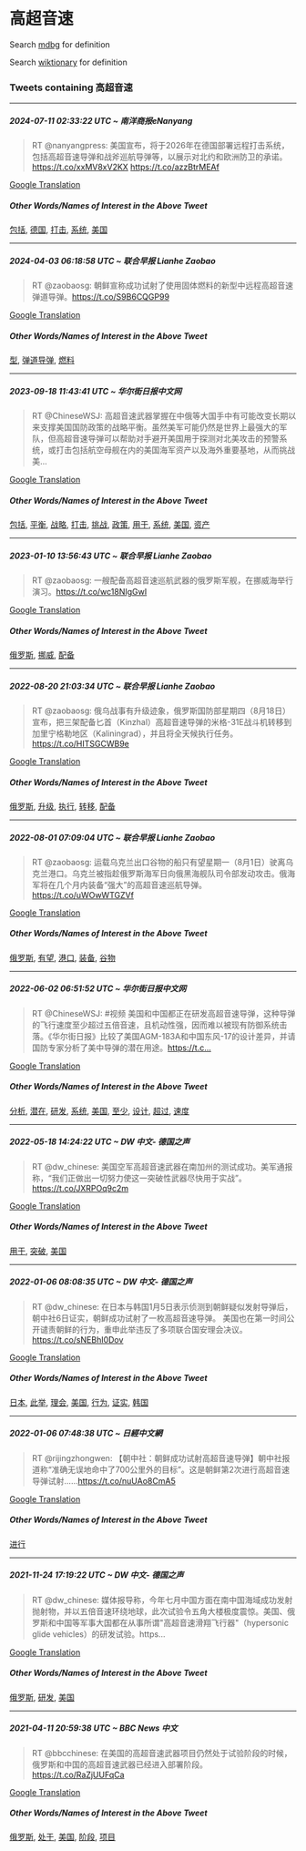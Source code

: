 # 高超音速

Search [mdbg](https://www.mdbg.net/chinese/dictionary?page=worddict&wdrst=0&wdqb=高超音速) for definition

Search [wiktionary](https://en.wiktionary.org/wiki/高超音速) for definition

### Tweets containing 高超音速

___
##### 2024-07-11 02:33:22 UTC ~ 南洋商报eNanyang
> RT @nanyangpress: 美国宣布，将于2026年在德国部署远程打击系统，包括高超音速导弹和战斧巡航导弹等，以展示对北约和欧洲防卫的承诺。https://t.co/xxMV8xV2KX https://t.co/azzBtrMEAf

[Google Translation](https://translate.google.com/?hi=en&tab=TT&sl=zh-CN&tl=en&op=translate&text=RT+%40nanyangpress%3A+%E7%BE%8E%E5%9B%BD%E5%AE%A3%E5%B8%83%EF%BC%8C%E5%B0%86%E4%BA%8E2026%E5%B9%B4%E5%9C%A8%E5%BE%B7%E5%9B%BD%E9%83%A8%E7%BD%B2%E8%BF%9C%E7%A8%8B%E6%89%93%E5%87%BB%E7%B3%BB%E7%BB%9F%EF%BC%8C%E5%8C%85%E6%8B%AC%E9%AB%98%E8%B6%85%E9%9F%B3%E9%80%9F%E5%AF%BC%E5%BC%B9%E5%92%8C%E6%88%98%E6%96%A7%E5%B7%A1%E8%88%AA%E5%AF%BC%E5%BC%B9%E7%AD%89%EF%BC%8C%E4%BB%A5%E5%B1%95%E7%A4%BA%E5%AF%B9%E5%8C%97%E7%BA%A6%E5%92%8C%E6%AC%A7%E6%B4%B2%E9%98%B2%E5%8D%AB%E7%9A%84%E6%89%BF%E8%AF%BA%E3%80%82https%3A%2F%2Ft.co%2FxxMV8xV2KX+https%3A%2F%2Ft.co%2FazzBtrMEAf)
##### Other Words/Names of Interest in the Above Tweet
[包括](包括.md), [德国](德国.md), [打击](打击.md), [系统](系统.md), [美国](美国.md)
___
##### 2024-04-03 06:18:58 UTC ~ 联合早报 Lianhe Zaobao
> RT @zaobaosg: 朝鲜宣称成功试射了使用固体燃料的新型中远程高超音速弹道导弹。https://t.co/S9B6CQGP99

[Google Translation](https://translate.google.com/?hi=en&tab=TT&sl=zh-CN&tl=en&op=translate&text=RT+%40zaobaosg%3A+%E6%9C%9D%E9%B2%9C%E5%AE%A3%E7%A7%B0%E6%88%90%E5%8A%9F%E8%AF%95%E5%B0%84%E4%BA%86%E4%BD%BF%E7%94%A8%E5%9B%BA%E4%BD%93%E7%87%83%E6%96%99%E7%9A%84%E6%96%B0%E5%9E%8B%E4%B8%AD%E8%BF%9C%E7%A8%8B%E9%AB%98%E8%B6%85%E9%9F%B3%E9%80%9F%E5%BC%B9%E9%81%93%E5%AF%BC%E5%BC%B9%E3%80%82https%3A%2F%2Ft.co%2FS9B6CQGP99)
##### Other Words/Names of Interest in the Above Tweet
[型](型.md), [弹道导弹](弹道导弹.md), [燃料](燃料.md)
___
##### 2023-09-18 11:43:41 UTC ~ 华尔街日报中文网
> RT @ChineseWSJ: 高超音速武器掌握在中俄等大国手中有可能改变长期以来支撑美国国防政策的战略平衡。虽然美军可能仍然是世界上最强大的军队，但高超音速导弹可以帮助对手避开美国用于探测对北美攻击的预警系统，或打击包括航空母舰在内的美国海军资产以及海外重要基地，从而挑战美…

[Google Translation](https://translate.google.com/?hi=en&tab=TT&sl=zh-CN&tl=en&op=translate&text=RT+%40ChineseWSJ%3A+%E9%AB%98%E8%B6%85%E9%9F%B3%E9%80%9F%E6%AD%A6%E5%99%A8%E6%8E%8C%E6%8F%A1%E5%9C%A8%E4%B8%AD%E4%BF%84%E7%AD%89%E5%A4%A7%E5%9B%BD%E6%89%8B%E4%B8%AD%E6%9C%89%E5%8F%AF%E8%83%BD%E6%94%B9%E5%8F%98%E9%95%BF%E6%9C%9F%E4%BB%A5%E6%9D%A5%E6%94%AF%E6%92%91%E7%BE%8E%E5%9B%BD%E5%9B%BD%E9%98%B2%E6%94%BF%E7%AD%96%E7%9A%84%E6%88%98%E7%95%A5%E5%B9%B3%E8%A1%A1%E3%80%82%E8%99%BD%E7%84%B6%E7%BE%8E%E5%86%9B%E5%8F%AF%E8%83%BD%E4%BB%8D%E7%84%B6%E6%98%AF%E4%B8%96%E7%95%8C%E4%B8%8A%E6%9C%80%E5%BC%BA%E5%A4%A7%E7%9A%84%E5%86%9B%E9%98%9F%EF%BC%8C%E4%BD%86%E9%AB%98%E8%B6%85%E9%9F%B3%E9%80%9F%E5%AF%BC%E5%BC%B9%E5%8F%AF%E4%BB%A5%E5%B8%AE%E5%8A%A9%E5%AF%B9%E6%89%8B%E9%81%BF%E5%BC%80%E7%BE%8E%E5%9B%BD%E7%94%A8%E4%BA%8E%E6%8E%A2%E6%B5%8B%E5%AF%B9%E5%8C%97%E7%BE%8E%E6%94%BB%E5%87%BB%E7%9A%84%E9%A2%84%E8%AD%A6%E7%B3%BB%E7%BB%9F%EF%BC%8C%E6%88%96%E6%89%93%E5%87%BB%E5%8C%85%E6%8B%AC%E8%88%AA%E7%A9%BA%E6%AF%8D%E8%88%B0%E5%9C%A8%E5%86%85%E7%9A%84%E7%BE%8E%E5%9B%BD%E6%B5%B7%E5%86%9B%E8%B5%84%E4%BA%A7%E4%BB%A5%E5%8F%8A%E6%B5%B7%E5%A4%96%E9%87%8D%E8%A6%81%E5%9F%BA%E5%9C%B0%EF%BC%8C%E4%BB%8E%E8%80%8C%E6%8C%91%E6%88%98%E7%BE%8E%E2%80%A6)
##### Other Words/Names of Interest in the Above Tweet
[包括](包括.md), [平衡](平衡.md), [战略](战略.md), [打击](打击.md), [挑战](挑战.md), [政策](政策.md), [用于](用于.md), [系统](系统.md), [美国](美国.md), [资产](资产.md)
___
##### 2023-01-10 13:56:43 UTC ~ 联合早报 Lianhe Zaobao
> RT @zaobaosg: 一艘配备高超音速巡航武器的俄罗斯军舰，在挪威海举行演习。https://t.co/wc18NIgGwI

[Google Translation](https://translate.google.com/?hi=en&tab=TT&sl=zh-CN&tl=en&op=translate&text=RT+%40zaobaosg%3A+%E4%B8%80%E8%89%98%E9%85%8D%E5%A4%87%E9%AB%98%E8%B6%85%E9%9F%B3%E9%80%9F%E5%B7%A1%E8%88%AA%E6%AD%A6%E5%99%A8%E7%9A%84%E4%BF%84%E7%BD%97%E6%96%AF%E5%86%9B%E8%88%B0%EF%BC%8C%E5%9C%A8%E6%8C%AA%E5%A8%81%E6%B5%B7%E4%B8%BE%E8%A1%8C%E6%BC%94%E4%B9%A0%E3%80%82https%3A%2F%2Ft.co%2Fwc18NIgGwI)
##### Other Words/Names of Interest in the Above Tweet
[俄罗斯](俄罗斯.md), [挪威](挪威.md), [配备](配备.md)
___
##### 2022-08-20 21:03:34 UTC ~ 联合早报 Lianhe Zaobao
> RT @zaobaosg: 俄乌战事有升级迹象，俄罗斯国防部星期四（8月18日）宣布，把三架配备匕首（Kinzhal）高超音速导弹的米格-31E战斗机转移到加里宁格勒地区（Kaliningrad），并且将全天候执行任务。https://t.co/HITSGCWB9e

[Google Translation](https://translate.google.com/?hi=en&tab=TT&sl=zh-CN&tl=en&op=translate&text=RT+%40zaobaosg%3A+%E4%BF%84%E4%B9%8C%E6%88%98%E4%BA%8B%E6%9C%89%E5%8D%87%E7%BA%A7%E8%BF%B9%E8%B1%A1%EF%BC%8C%E4%BF%84%E7%BD%97%E6%96%AF%E5%9B%BD%E9%98%B2%E9%83%A8%E6%98%9F%E6%9C%9F%E5%9B%9B%EF%BC%888%E6%9C%8818%E6%97%A5%EF%BC%89%E5%AE%A3%E5%B8%83%EF%BC%8C%E6%8A%8A%E4%B8%89%E6%9E%B6%E9%85%8D%E5%A4%87%E5%8C%95%E9%A6%96%EF%BC%88Kinzhal%EF%BC%89%E9%AB%98%E8%B6%85%E9%9F%B3%E9%80%9F%E5%AF%BC%E5%BC%B9%E7%9A%84%E7%B1%B3%E6%A0%BC-31E%E6%88%98%E6%96%97%E6%9C%BA%E8%BD%AC%E7%A7%BB%E5%88%B0%E5%8A%A0%E9%87%8C%E5%AE%81%E6%A0%BC%E5%8B%92%E5%9C%B0%E5%8C%BA%EF%BC%88Kaliningrad%EF%BC%89%EF%BC%8C%E5%B9%B6%E4%B8%94%E5%B0%86%E5%85%A8%E5%A4%A9%E5%80%99%E6%89%A7%E8%A1%8C%E4%BB%BB%E5%8A%A1%E3%80%82https%3A%2F%2Ft.co%2FHITSGCWB9e)
##### Other Words/Names of Interest in the Above Tweet
[俄罗斯](俄罗斯.md), [升级](升级.md), [执行](执行.md), [转移](转移.md), [配备](配备.md)
___
##### 2022-08-01 07:09:04 UTC ~ 联合早报 Lianhe Zaobao
> RT @zaobaosg: 运载乌克兰出口谷物的船只有望星期一（8月1日）驶离乌克兰港口。乌克兰被指趁俄罗斯海军日向俄黑海舰队司令部发动攻击。俄海军将在几个月内装备“强大”的高超音速巡航导弹。https://t.co/uWOwWTGZVf

[Google Translation](https://translate.google.com/?hi=en&tab=TT&sl=zh-CN&tl=en&op=translate&text=RT+%40zaobaosg%3A+%E8%BF%90%E8%BD%BD%E4%B9%8C%E5%85%8B%E5%85%B0%E5%87%BA%E5%8F%A3%E8%B0%B7%E7%89%A9%E7%9A%84%E8%88%B9%E5%8F%AA%E6%9C%89%E6%9C%9B%E6%98%9F%E6%9C%9F%E4%B8%80%EF%BC%888%E6%9C%881%E6%97%A5%EF%BC%89%E9%A9%B6%E7%A6%BB%E4%B9%8C%E5%85%8B%E5%85%B0%E6%B8%AF%E5%8F%A3%E3%80%82%E4%B9%8C%E5%85%8B%E5%85%B0%E8%A2%AB%E6%8C%87%E8%B6%81%E4%BF%84%E7%BD%97%E6%96%AF%E6%B5%B7%E5%86%9B%E6%97%A5%E5%90%91%E4%BF%84%E9%BB%91%E6%B5%B7%E8%88%B0%E9%98%9F%E5%8F%B8%E4%BB%A4%E9%83%A8%E5%8F%91%E5%8A%A8%E6%94%BB%E5%87%BB%E3%80%82%E4%BF%84%E6%B5%B7%E5%86%9B%E5%B0%86%E5%9C%A8%E5%87%A0%E4%B8%AA%E6%9C%88%E5%86%85%E8%A3%85%E5%A4%87%E2%80%9C%E5%BC%BA%E5%A4%A7%E2%80%9D%E7%9A%84%E9%AB%98%E8%B6%85%E9%9F%B3%E9%80%9F%E5%B7%A1%E8%88%AA%E5%AF%BC%E5%BC%B9%E3%80%82https%3A%2F%2Ft.co%2FuWOwWTGZVf)
##### Other Words/Names of Interest in the Above Tweet
[俄罗斯](俄罗斯.md), [有望](有望.md), [港口](港口.md), [装备](装备.md), [谷物](谷物.md)
___
##### 2022-06-02 06:51:52 UTC ~ 华尔街日报中文网
> RT @ChineseWSJ: #视频 美国和中国都正在研发高超音速导弹，这种导弹的飞行速度至少超过五倍音速，且机动性强，因而难以被现有防御系统击落。《华尔街日报》比较了美国AGM-183A和中国东风-17的设计差异，并请国防专家分析了美中导弹的潜在用途。https://t.c…

[Google Translation](https://translate.google.com/?hi=en&tab=TT&sl=zh-CN&tl=en&op=translate&text=RT+%40ChineseWSJ%3A+%23%E8%A7%86%E9%A2%91+%E7%BE%8E%E5%9B%BD%E5%92%8C%E4%B8%AD%E5%9B%BD%E9%83%BD%E6%AD%A3%E5%9C%A8%E7%A0%94%E5%8F%91%E9%AB%98%E8%B6%85%E9%9F%B3%E9%80%9F%E5%AF%BC%E5%BC%B9%EF%BC%8C%E8%BF%99%E7%A7%8D%E5%AF%BC%E5%BC%B9%E7%9A%84%E9%A3%9E%E8%A1%8C%E9%80%9F%E5%BA%A6%E8%87%B3%E5%B0%91%E8%B6%85%E8%BF%87%E4%BA%94%E5%80%8D%E9%9F%B3%E9%80%9F%EF%BC%8C%E4%B8%94%E6%9C%BA%E5%8A%A8%E6%80%A7%E5%BC%BA%EF%BC%8C%E5%9B%A0%E8%80%8C%E9%9A%BE%E4%BB%A5%E8%A2%AB%E7%8E%B0%E6%9C%89%E9%98%B2%E5%BE%A1%E7%B3%BB%E7%BB%9F%E5%87%BB%E8%90%BD%E3%80%82%E3%80%8A%E5%8D%8E%E5%B0%94%E8%A1%97%E6%97%A5%E6%8A%A5%E3%80%8B%E6%AF%94%E8%BE%83%E4%BA%86%E7%BE%8E%E5%9B%BDAGM-183A%E5%92%8C%E4%B8%AD%E5%9B%BD%E4%B8%9C%E9%A3%8E-17%E7%9A%84%E8%AE%BE%E8%AE%A1%E5%B7%AE%E5%BC%82%EF%BC%8C%E5%B9%B6%E8%AF%B7%E5%9B%BD%E9%98%B2%E4%B8%93%E5%AE%B6%E5%88%86%E6%9E%90%E4%BA%86%E7%BE%8E%E4%B8%AD%E5%AF%BC%E5%BC%B9%E7%9A%84%E6%BD%9C%E5%9C%A8%E7%94%A8%E9%80%94%E3%80%82https%3A%2F%2Ft.c%E2%80%A6)
##### Other Words/Names of Interest in the Above Tweet
[分析](分析.md), [潜在](潜在.md), [研发](研发.md), [系统](系统.md), [美国](美国.md), [至少](至少.md), [设计](设计.md), [超过](超过.md), [速度](速度.md)
___
##### 2022-05-18 14:24:22 UTC ~ DW 中文- 德国之声
> RT @dw_chinese: 美国空军高超音速武器在南加州的测试成功。美军通报称，“我们正做出一切努力使这一突破性武器尽快用于实战”。 https://t.co/JXRPOq9c2m

[Google Translation](https://translate.google.com/?hi=en&tab=TT&sl=zh-CN&tl=en&op=translate&text=RT+%40dw_chinese%3A+%E7%BE%8E%E5%9B%BD%E7%A9%BA%E5%86%9B%E9%AB%98%E8%B6%85%E9%9F%B3%E9%80%9F%E6%AD%A6%E5%99%A8%E5%9C%A8%E5%8D%97%E5%8A%A0%E5%B7%9E%E7%9A%84%E6%B5%8B%E8%AF%95%E6%88%90%E5%8A%9F%E3%80%82%E7%BE%8E%E5%86%9B%E9%80%9A%E6%8A%A5%E7%A7%B0%EF%BC%8C%E2%80%9C%E6%88%91%E4%BB%AC%E6%AD%A3%E5%81%9A%E5%87%BA%E4%B8%80%E5%88%87%E5%8A%AA%E5%8A%9B%E4%BD%BF%E8%BF%99%E4%B8%80%E7%AA%81%E7%A0%B4%E6%80%A7%E6%AD%A6%E5%99%A8%E5%B0%BD%E5%BF%AB%E7%94%A8%E4%BA%8E%E5%AE%9E%E6%88%98%E2%80%9D%E3%80%82+https%3A%2F%2Ft.co%2FJXRPOq9c2m)
##### Other Words/Names of Interest in the Above Tweet
[用于](用于.md), [突破](突破.md), [美国](美国.md)
___
##### 2022-01-06 08:08:35 UTC ~ DW 中文- 德国之声
> RT @dw_chinese: 在日本与韩国1月5日表示侦测到朝鲜疑似发射导弹后，朝中社6日证实，朝鲜成功试射了一枚高超音速导弹。 美国也在第一时间公开谴责朝鲜的行为，重申此举违反了多项联合国安理会决议。https://t.co/sNEBhI0Dov

[Google Translation](https://translate.google.com/?hi=en&tab=TT&sl=zh-CN&tl=en&op=translate&text=RT+%40dw_chinese%3A+%E5%9C%A8%E6%97%A5%E6%9C%AC%E4%B8%8E%E9%9F%A9%E5%9B%BD1%E6%9C%885%E6%97%A5%E8%A1%A8%E7%A4%BA%E4%BE%A6%E6%B5%8B%E5%88%B0%E6%9C%9D%E9%B2%9C%E7%96%91%E4%BC%BC%E5%8F%91%E5%B0%84%E5%AF%BC%E5%BC%B9%E5%90%8E%EF%BC%8C%E6%9C%9D%E4%B8%AD%E7%A4%BE6%E6%97%A5%E8%AF%81%E5%AE%9E%EF%BC%8C%E6%9C%9D%E9%B2%9C%E6%88%90%E5%8A%9F%E8%AF%95%E5%B0%84%E4%BA%86%E4%B8%80%E6%9E%9A%E9%AB%98%E8%B6%85%E9%9F%B3%E9%80%9F%E5%AF%BC%E5%BC%B9%E3%80%82+%E7%BE%8E%E5%9B%BD%E4%B9%9F%E5%9C%A8%E7%AC%AC%E4%B8%80%E6%97%B6%E9%97%B4%E5%85%AC%E5%BC%80%E8%B0%B4%E8%B4%A3%E6%9C%9D%E9%B2%9C%E7%9A%84%E8%A1%8C%E4%B8%BA%EF%BC%8C%E9%87%8D%E7%94%B3%E6%AD%A4%E4%B8%BE%E8%BF%9D%E5%8F%8D%E4%BA%86%E5%A4%9A%E9%A1%B9%E8%81%94%E5%90%88%E5%9B%BD%E5%AE%89%E7%90%86%E4%BC%9A%E5%86%B3%E8%AE%AE%E3%80%82https%3A%2F%2Ft.co%2FsNEBhI0Dov)
##### Other Words/Names of Interest in the Above Tweet
[日本](日本.md), [此举](此举.md), [理会](理会.md), [美国](美国.md), [行为](行为.md), [证实](证实.md), [韩国](韩国.md)
___
##### 2022-01-06 07:48:38 UTC ~ 日經中文網
> RT @rijingzhongwen: 【朝中社：朝鲜成功试射高超音速导弹】朝中社报道称“准确无误地命中了700公里外的目标”。这是朝鲜第2次进行高超音速导弹试射……https://t.co/nuUAo8CmA5

[Google Translation](https://translate.google.com/?hi=en&tab=TT&sl=zh-CN&tl=en&op=translate&text=RT+%40rijingzhongwen%3A+%E3%80%90%E6%9C%9D%E4%B8%AD%E7%A4%BE%EF%BC%9A%E6%9C%9D%E9%B2%9C%E6%88%90%E5%8A%9F%E8%AF%95%E5%B0%84%E9%AB%98%E8%B6%85%E9%9F%B3%E9%80%9F%E5%AF%BC%E5%BC%B9%E3%80%91%E6%9C%9D%E4%B8%AD%E7%A4%BE%E6%8A%A5%E9%81%93%E7%A7%B0%E2%80%9C%E5%87%86%E7%A1%AE%E6%97%A0%E8%AF%AF%E5%9C%B0%E5%91%BD%E4%B8%AD%E4%BA%86700%E5%85%AC%E9%87%8C%E5%A4%96%E7%9A%84%E7%9B%AE%E6%A0%87%E2%80%9D%E3%80%82%E8%BF%99%E6%98%AF%E6%9C%9D%E9%B2%9C%E7%AC%AC2%E6%AC%A1%E8%BF%9B%E8%A1%8C%E9%AB%98%E8%B6%85%E9%9F%B3%E9%80%9F%E5%AF%BC%E5%BC%B9%E8%AF%95%E5%B0%84%E2%80%A6%E2%80%A6https%3A%2F%2Ft.co%2FnuUAo8CmA5)
##### Other Words/Names of Interest in the Above Tweet
[进行](进行.md)
___
##### 2021-11-24 17:19:22 UTC ~ DW 中文- 德国之声
> RT @dw_chinese: 媒体报导称，今年七月中国方面在南中国海域成功发射抛射物，并以五倍音速环绕地球，此次试验令五角大楼极度震惊。美国、俄罗斯和中国等军事大国都在从事所谓"高超音速滑翔飞行器"（hypersonic glide vehicles）的研发试验。https…

[Google Translation](https://translate.google.com/?hi=en&tab=TT&sl=zh-CN&tl=en&op=translate&text=RT+%40dw_chinese%3A+%E5%AA%92%E4%BD%93%E6%8A%A5%E5%AF%BC%E7%A7%B0%EF%BC%8C%E4%BB%8A%E5%B9%B4%E4%B8%83%E6%9C%88%E4%B8%AD%E5%9B%BD%E6%96%B9%E9%9D%A2%E5%9C%A8%E5%8D%97%E4%B8%AD%E5%9B%BD%E6%B5%B7%E5%9F%9F%E6%88%90%E5%8A%9F%E5%8F%91%E5%B0%84%E6%8A%9B%E5%B0%84%E7%89%A9%EF%BC%8C%E5%B9%B6%E4%BB%A5%E4%BA%94%E5%80%8D%E9%9F%B3%E9%80%9F%E7%8E%AF%E7%BB%95%E5%9C%B0%E7%90%83%EF%BC%8C%E6%AD%A4%E6%AC%A1%E8%AF%95%E9%AA%8C%E4%BB%A4%E4%BA%94%E8%A7%92%E5%A4%A7%E6%A5%BC%E6%9E%81%E5%BA%A6%E9%9C%87%E6%83%8A%E3%80%82%E7%BE%8E%E5%9B%BD%E3%80%81%E4%BF%84%E7%BD%97%E6%96%AF%E5%92%8C%E4%B8%AD%E5%9B%BD%E7%AD%89%E5%86%9B%E4%BA%8B%E5%A4%A7%E5%9B%BD%E9%83%BD%E5%9C%A8%E4%BB%8E%E4%BA%8B%E6%89%80%E8%B0%93%22%E9%AB%98%E8%B6%85%E9%9F%B3%E9%80%9F%E6%BB%91%E7%BF%94%E9%A3%9E%E8%A1%8C%E5%99%A8%22%EF%BC%88hypersonic+glide+vehicles%EF%BC%89%E7%9A%84%E7%A0%94%E5%8F%91%E8%AF%95%E9%AA%8C%E3%80%82https%E2%80%A6)
##### Other Words/Names of Interest in the Above Tweet
[俄罗斯](俄罗斯.md), [研发](研发.md), [美国](美国.md)
___
##### 2021-04-11 20:59:38 UTC ~ BBC News 中文
> RT @bbcchinese: 在美国的高超音速武器项目仍然处于试验阶段的时候，俄罗斯和中国的高超音速武器已经进入部署阶段。https://t.co/RaZjUUFqCa

[Google Translation](https://translate.google.com/?hi=en&tab=TT&sl=zh-CN&tl=en&op=translate&text=RT+%40bbcchinese%3A+%E5%9C%A8%E7%BE%8E%E5%9B%BD%E7%9A%84%E9%AB%98%E8%B6%85%E9%9F%B3%E9%80%9F%E6%AD%A6%E5%99%A8%E9%A1%B9%E7%9B%AE%E4%BB%8D%E7%84%B6%E5%A4%84%E4%BA%8E%E8%AF%95%E9%AA%8C%E9%98%B6%E6%AE%B5%E7%9A%84%E6%97%B6%E5%80%99%EF%BC%8C%E4%BF%84%E7%BD%97%E6%96%AF%E5%92%8C%E4%B8%AD%E5%9B%BD%E7%9A%84%E9%AB%98%E8%B6%85%E9%9F%B3%E9%80%9F%E6%AD%A6%E5%99%A8%E5%B7%B2%E7%BB%8F%E8%BF%9B%E5%85%A5%E9%83%A8%E7%BD%B2%E9%98%B6%E6%AE%B5%E3%80%82https%3A%2F%2Ft.co%2FRaZjUUFqCa)
##### Other Words/Names of Interest in the Above Tweet
[俄罗斯](俄罗斯.md), [处于](处于.md), [美国](美国.md), [阶段](阶段.md), [项目](项目.md)
